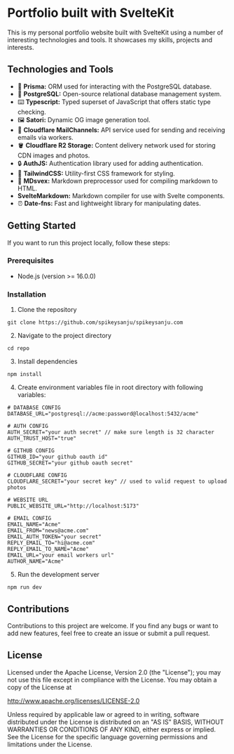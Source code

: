 # Portfolio built with SvelteKit

This is my personal portfolio website built with SvelteKit using a number of interesting technologies and tools. It showcases my skills, projects and interests.

## Technologies and Tools

- 💾 **Prisma:** ORM used for interacting with the PostgreSQL database.
- 🐘 **PostgreSQL:** Open-source relational database management system.
- ⌨️ **Typescript:** Typed superset of JavaScript that offers static type checking.
- 🖼️ **Satori:** Dynamic OG image generation tool.
- 📧 **Cloudflare MailChannels:** API service used for sending and receiving emails via workers.
- 🪣 **Cloudflare R2 Storage:** Content delivery network used for storing CDN images and photos.
- 🔒 **AuthJS:** Authentication library used for adding authentication.
- 🎨 **TailwindCSS:** Utility-first CSS framework for styling.
- 📝 **MDsvex:** Markdown preprocessor used for compiling markdown to HTML.
- **SvelteMarkdown:** Markdown compiler for use with Svelte components.
- ⏰ **Date-fns:** Fast and lightweight library for manipulating dates.


## Getting Started

If you want to run this project locally, follow these steps:

### Prerequisites
- Node.js (version >= 16.0.0)

### Installation
1. Clone the repository
```
git clone https://github.com/spikeysanju/spikeysanju.com
```
2. Navigate to the project directory
```
cd repo
```
3. Install dependencies
```
npm install
```
4. Create environment variables file in root directory with following variables:
```
# DATABASE CONFIG
DATABASE_URL="postgresql://acme:password@localhost:5432/acme"

# AUTH CONFIG
AUTH_SECRET="your auth secret" // make sure length is 32 character
AUTH_TRUST_HOST="true"

# GITHUB CONFIG
GITHUB_ID="your github oauth id"
GITHUB_SECRET="your github oauth secret"

# CLOUDFLARE CONFIG
CLOUDFLARE_SECRET="your secret key" // used to valid request to upload photos

# WEBSITE URL
PUBLIC_WEBSITE_URL="http://localhost:5173"

# EMAIL CONFIG
EMAIL_NAME="Acme"
EMAIL_FROM="news@acme.com"
EMAIL_AUTH_TOKEN="your secret"
REPLY_EMAIL_TO="hi@acme.com"
REPLY_EMAIL_TO_NAME="Acme"
EMAIL_URL="your email workers url"
AUTHOR_NAME="Acme"

```
5. Run the development server
```
npm run dev
```

## Contributions
Contributions to this project are welcome. If you find any bugs or want to add new features, feel free to create an issue or submit a pull request.

## License
Licensed under the Apache License, Version 2.0 (the "License");
you may not use this file except in compliance with the License.
You may obtain a copy of the License at

   http://www.apache.org/licenses/LICENSE-2.0

Unless required by applicable law or agreed to in writing, software
distributed under the License is distributed on an "AS IS" BASIS,
WITHOUT WARRANTIES OR CONDITIONS OF ANY KIND, either express or implied.
See the License for the specific language governing permissions and
limitations under the License.